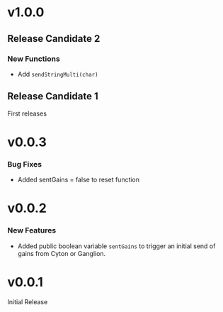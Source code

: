 # v1.0.0

## Release Candidate 2

### New Functions

* Add `sendStringMulti(char)`

## Release Candidate 1

First releases

# v0.0.3

### Bug Fixes

* Added sentGains = false to reset function

# v0.0.2

### New Features

* Added public boolean variable `sentGains` to trigger an initial send of gains from Cyton or Ganglion.

# v0.0.1

Initial Release
